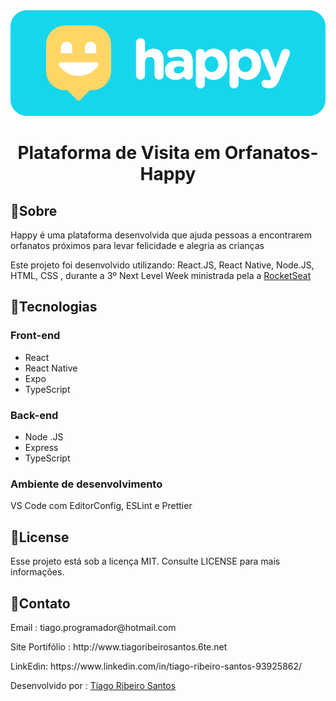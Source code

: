 <img src="https://github.com/Bonizario/happy/blob/master/assets/banner.png?raw=true" />
<h1 style="text-align:center;">Plataforma de Visita em Orfanatos- Happy </h1>
<h2><g-emoji class="g-emoji" alias="tada" fallback-src="https://github.githubassets.com/images/icons/emoji/unicode/1f389.png">🎉</g-emoji>Sobre </h2>
<p>Happy é uma plataforma desenvolvida que ajuda pessoas a encontrarem orfanatos próximos para levar felicidade e alegria as crianças</p>
<p>Este projeto foi desenvolvido utilizando: React.JS, React Native, Node.JS, HTML, CSS , durante a 3º Next Level Week ministrada pela a <a href="https://rocketseat.com.br/" target="_blank">RocketSeat</a></p>
<h2><g-emoji class="g-emoji" alias="electric_plug" fallback-src="https://github.githubassets.com/images/icons/emoji/unicode/1f50c.png">🔌</g-emoji>Tecnologias </h2>
<h3>Front-end</h3>
<ul>
    <li>React</li>
    <li>React Native</li>
    <li>Expo</li>
    <li>TypeScript</li>
</ul>
<h3>Back-end</h3>
<ul>
    <li>Node .JS</li>
    <li>Express </li>
    <li>TypeScript</li>
 </ul>
 
<h3>Ambiente de desenvolvimento</h3>
<p>VS Code com EditorConfig, ESLint e Prettier</p>
<h2><g-emoji class="g-emoji" alias="memo" fallback-src="https://github.githubassets.com/images/icons/emoji/unicode/1f4dd.png">📝</g-emoji>License</h2>
<p>Esse projeto está sob a licença MIT. Consulte LICENSE para mais informações.</p>
<h2><g-emoji class="g-emoji" alias="postbox" fallback-src="https://github.githubassets.com/images/icons/emoji/unicode/1f4ee.png">📮</g-emoji>Contato</h2>
<p>Email : tiago.programador@hotmail.com </p>
<p>Site Portifólio : http://www.tiagoribeirosantos.6te.net</p>
<p>LinkEdin: https://www.linkedin.com/in/tiago-ribeiro-santos-93925862/</p>
<p>Desenvolvido por : <a href="http://www.tiagoribeirosantos.6te.net" target="blank">Tiago Ribeiro Santos</a> </p>
